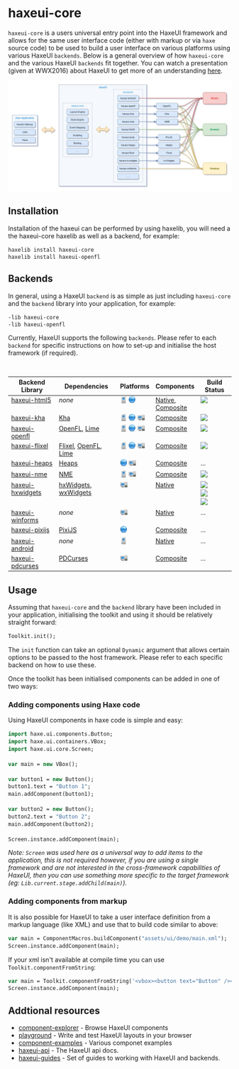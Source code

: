# haxeui-core

`haxeui-core` is a users universal entry point into the HaxeUI framework and allows for the same user interface code (either with markup or via `haxe` source code) to be used to build a user interface on various platforms using various HaxeUI `backends`. Below is a general overview of how `haxeui-core` and the various HaxeUI `backends` fit together. You can watch a presentation (given at WWX2016) about HaxeUI to get more of an understanding <a href="https://www.youtube.com/watch?v=L8J8qrR2VSg&feature=youtu.be">here</a>.

<p align="center">
  <img src="https://raw.githubusercontent.com/haxeui/haxeui-core/master/system.jpg"/>
</p>

## Installation
Installation of the haxeui can be performed by using haxelib, you will need a the haxeui-core haxelib as well as a backend, for example: 
```
haxelib install haxeui-core
haxelib install haxeui-openfl
```


## Backends
In general, using a HaxeUI `backend` is as simple as just including `haxeui-core` and the `backend` library into your application, for example:

```
-lib haxeui-core
-lib haxeui-openfl
```

Currently, HaxeUI supports the following `backends`. Please refer to each `backend` for specific instructions on how to set-up and initialise the host framework (if required).

<br>
<table align="center">
  <thead>
    <th>Backend Library</th>
    <th>Dependencies</th>
    <th>Platforms</th>
    <th>Components</th>
    <th>Build Status</th>
  </thead>
    
  <tr>
    <td valign="top"><a href="https://github.com/haxeui/haxeui-html5">haxeui-html5</a></td>
    <td valign="top"><i>none</i></td>
    <td valign="top" align="left"><img src="https://raw.githubusercontent.com/haxeui/haxeui-core/master/mobile.png" title="Mobile"> <img src="https://raw.githubusercontent.com/haxeui/haxeui-core/master/browser.png" title="Browser"></td>
    <td valign="top" align="left"><a href="http://haxeui.org/getting-started/native-backends/">Native</a>,<br><a href="http://haxeui.org/getting-started/composite-backends/">Composite</a></td>
    <td valign="top"><img src="https://github.com/haxeui/haxeui-html5/actions/workflows/build.yml/badge.svg"></td>
  </tr>
  <tr>
    <td valign="top"><a href="https://github.com/haxeui/haxeui-kha">haxeui-kha</a></td>
    <td valign="top"><a href="https://github.com/Kode/Kha">Kha</a></td>
    <td valign="top" align="left"><img src="https://raw.githubusercontent.com/haxeui/haxeui-core/master/mobile.png" title="Mobile"> <img src="https://raw.githubusercontent.com/haxeui/haxeui-core/master/browser.png" title="Browser"> <img src="https://raw.githubusercontent.com/haxeui/haxeui-core/master/desktop.png" title="Desktop"></td>
    <td valign="top" align="left"><a href="http://haxeui.org/getting-started/composite-backends/">Composite</a></td>
    <td valign="top"><img src="https://github.com/haxeui/haxeui-kha/actions/workflows/build.yml/badge.svg"></td>
  </tr>
  <tr>
    <td valign="top"><a href="https://github.com/haxeui/haxeui-openfl">haxeui-openfl</a></td>
    <td valign="top"><a href="https://github.com/openfl/openfl">OpenFL</a>, <a href="https://github.com/haxelime/lime">Lime</a></td>
    <td valign="top" align="left"><img src="https://raw.githubusercontent.com/haxeui/haxeui-core/master/mobile.png" title="Mobile"> <img src="https://raw.githubusercontent.com/haxeui/haxeui-core/master/browser.png" title="Browser"> <img src="https://raw.githubusercontent.com/haxeui/haxeui-core/master/desktop.png" title="Desktop"></td>
    <td valign="top" align="left"><a href="http://haxeui.org/getting-started/composite-backends/">Composite</a></td>
    <td valign="top"><img src="https://github.com/haxeui/haxeui-openfl/actions/workflows/build.yml/badge.svg"></td>
  </tr>
  <tr>
    <td valign="top"><a href="https://github.com/haxeui/haxeui-flixel">haxeui-flixel</a></td>
    <td valign="top"><a href="https://github.com/HaxeFlixel/flixel">Flixel</a>, <a href="https://github.com/openfl/openfl">OpenFL</a>, <a href="https://github.com/haxelime/lime">Lime</a></td>
    <td valign="top" align="left"><img src="https://raw.githubusercontent.com/haxeui/haxeui-core/master/mobile.png" title="Mobile"> <img src="https://raw.githubusercontent.com/haxeui/haxeui-core/master/browser.png" title="Browser"> <img src="https://raw.githubusercontent.com/haxeui/haxeui-core/master/desktop.png" title="Desktop"></td>
    <td valign="top" align="left"><a href="http://haxeui.org/getting-started/composite-backends/">Composite</a></td>
    <td valign="top"><img src="https://github.com/haxeui/haxeui-flixel/actions/workflows/build.yml/badge.svg"></td>
  </tr>
  <tr>
    <td valign="top"><a href="https://github.com/haxeui/haxeui-heaps">haxeui-heaps</a></td>
    <td valign="top"><a href="https://github.com/HeapsIO/heaps">Heaps</a></td>
    <td valign="top" align="left"><img src="https://raw.githubusercontent.com/haxeui/haxeui-core/master/browser.png" title="Browser"> <img src="https://raw.githubusercontent.com/haxeui/haxeui-core/master/desktop.png" title="Desktop"></td>
    <td valign="top" align="left"><a href="http://haxeui.org/getting-started/composite-backends/">Composite</a></td>
    <td valign="top">...</td>
  </tr>
  <tr>
    <td valign="top"><a href="https://github.com/haxeui/haxeui-nme">haxeui-nme</a></td>
    <td valign="top"><a href="https://github.com/haxenme/nme">NME</a></td>
    <td valign="top" align="left"><img src="https://raw.githubusercontent.com/haxeui/haxeui-core/master/mobile.png" title="Mobile"> <img src="https://raw.githubusercontent.com/haxeui/haxeui-core/master/desktop.png" title="Desktop"></td>
    <td valign="top" align="left"><a href="http://haxeui.org/getting-started/composite-backends/">Composite</a></td>
    <td valign="top"><img src="https://github.com/haxeui/haxeui-nme/actions/workflows/build.yml/badge.svg"></td>
  </tr>
  <tr>
    <td valign="top"><a href="https://github.com/haxeui/haxeui-hxwidgets">haxeui-hxwidgets</a></td>
    <td valign="top"><a href="https://github.com/haxeui/hxWidgets">hxWidgets</a>, <a href="https://github.com/wxWidgets">wxWidgets</a></td>
    <td valign="top" align="left"><img src="https://raw.githubusercontent.com/haxeui/haxeui-core/master/desktop.png" title="Desktop"></td>
    <td valign="top" align="left"><a href="http://haxeui.org/getting-started/native-backends/">Native</a></td>
    <td valign="top"><img src="https://github.com/haxeui/hxwidgets/actions/workflows/build-linux.yml/badge.svg"><br><img src="https://github.com/haxeui/hxwidgets/actions/workflows/build-windows.yml/badge.svg"><br><img src="https://github.com/haxeui/hxwidgets/actions/workflows/build-osx.yml/badge.svg"></td>
  </tr>
  <tr>
    <td valign="top"><a href="https://github.com/haxeui/haxeui-winforms">haxeui-winforms</a></td>
    <td valign="top"><i>none</i></td>
    <td valign="top" align="left"><img src="https://raw.githubusercontent.com/haxeui/haxeui-core/master/desktop.png" title="Desktop"></td>
    <td valign="top" align="left"><a href="http://haxeui.org/getting-started/native-backends/">Native</a></td>
    <td valign="top">...</td>
  </tr>
  <tr>
    <td valign="top"><a href="https://github.com/haxeui/haxeui-pixijs">haxeui-pixijs</a></td>
    <td valign="top"><a href="https://github.com/pixijs/pixi-haxe">PixiJS</a></td>
    <td valign="top" align="left"><img src="https://raw.githubusercontent.com/haxeui/haxeui-core/master/browser.png" title="Browser"></td>
    <td valign="top" align="left"><a href="http://haxeui.org/getting-started/composite-backends/">Composite</a></td>
    <td valign="top">...</td>
  </tr>
  <tr>
    <td valign="top"><a href="https://github.com/haxeui/haxeui-android">haxeui-android</a></td>
    <td valign="top"><i>none</i></td>
    <td valign="top" align="left"><img src="https://raw.githubusercontent.com/haxeui/haxeui-core/master/mobile.png" title="Mobile"></td>
    <td valign="top" align="left"><a href="http://haxeui.org/getting-started/native-backends/">Native</a></td>
    <td valign="top">...</td>
  </tr>
  <tr>
    <td valign="top"><a href="https://github.com/haxeui/haxeui-pdcurses">haxeui-pdcurses</a></td>
    <td valign="top"><a href="https://github.com/wmcbrine/PDCurses">PDCurses</a></td>
    <td valign="top" align="left"><img src="https://raw.githubusercontent.com/haxeui/haxeui-core/master/desktop.png" title="Desktop"></td>
    <td valign="top" align="left"><a href="http://haxeui.org/getting-started/composite-backends/">Composite</a></td>
    <td valign="top">...</td>
  </tr>
</table>

## Usage
Assuming that `haxeui-core` and the `backend` library have been included in your application, initialising the toolkit and using it should be relatively straight forward:

```haxe
Toolkit.init();
```

The `init` function can take an optional `Dynamic` argument that allows certain options to be passed to the host framework. Please refer to each specific backend on how to use these. 

Once the toolkit has been initialised components can be added in one of two ways:

### Adding components using Haxe code
Using HaxeUI components in haxe code is simple and easy:

```haxe
import haxe.ui.components.Button;
import haxe.ui.containers.VBox;
import haxe.ui.core.Screen;

var main = new VBox();

var button1 = new Button();
button1.text = "Button 1";
main.addComponent(button1);

var button2 = new Button();
button2.text = "Button 2";
main.addComponent(button2);

Screen.instance.addComponent(main);
```

_Note: `Screen` was used here as a universal way to add items to the application, this is not required however, if you are using a single framework and are not interested in the cross-framework capabilities of HaxeUI, then you can use something more specific to the target framework (eg: `Lib.current.stage.addChild(main)`)._

### Adding components from markup
It is also possible for HaxeUI to take a user interface definition from a markup language (like XML) and use that to build code similar to above:

```haxe
var main = ComponentMacros.buildComponent("assets/ui/demo/main.xml");
Screen.instance.addComponent(main);
```
If your xml isn't available at compile time you can use `Toolkit.componentFromString`:

```haxe
var main = Toolkit.componentFromString('<vbox><button text="Button" /></vbox>', "xml");
Screen.instance.addComponent(main);
```

## Addtional resources
* <a href="http://haxeui.org/explorer/">component-explorer</a> - Browse HaxeUI components
* <a href="http://haxeui.org/builder/">playground</a> - Write and test HaxeUI layouts in your browser
* <a href="https://github.com/haxeui/component-examples">component-examples</a> - Various componet examples
* <a href="http://haxeui.org/api/haxe/ui/">haxeui-api</a> - The HaxeUI api docs.
* <a href="https://github.com/haxeui/haxeui-guides">haxeui-guides</a> - Set of guides to working with HaxeUI and backends.
